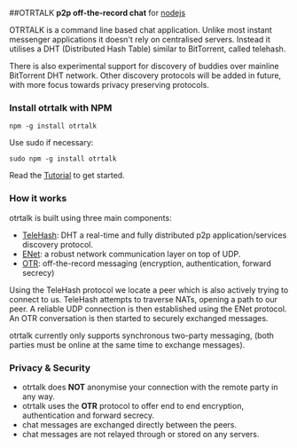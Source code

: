 ##OTRTALK
**p2p off-the-record chat** for [nodejs](http://nodejs.org/)

OTRTALK is a command line based chat application.
Unlike most instant messenger applications it doesn't rely on centralised servers.
Instead it utilises a DHT (Distributed Hash Table) similar to BitTorrent, called telehash.

There is also experimental support for discovery of buddies over mainline BitTorrent DHT network.
Other discovery protocols will be added in future, with more focus towards privacy preserving protocols.

### Install otrtalk with NPM

	npm -g install otrtalk

Use sudo if necessary:

	sudo npm -g install otrtalk

Read the [Tutorial](https://github.com/mnaamani/node-otr-talk/blob/master/Tutorial.md) to get started.

### How it works

otrtalk is built using three main components:

* [TeleHash](https://github.com/mnaamani/node-telehash): DHT a real-time and fully distributed p2p application/services discovery protocol.
* [ENet](https://github.com/mnaamani/enet-npm): a robust network communication layer on top of UDP.
* [OTR](https://github.com/mnaamani/otr4-em): off-the-record messaging (encryption, authentication, forward secrecy)


Using the TeleHash protocol we locate a peer which is also actively trying to connect to us.
TeleHash attempts to traverse NATs, opening a path to our peer. A reliable UDP connection is then established using the ENet protocol.
An OTR conversation is then started to securely exchanged messages.

otrtalk currently only supports synchronous two-party messaging, (both parties must be online at the same time to exchange messages).

### Privacy & Security
* otrtalk does **NOT** anonymise your connection with the remote party in any way.
* otrtalk uses the **OTR** protocol to offer end to end encryption, authentication and forward secrecy.
* chat messages are exchanged directly between the peers.
* chat messages are not relayed through or stored on any servers.

